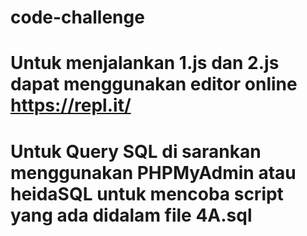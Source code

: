 # code-challenge

# Untuk menjalankan 1.js dan 2.js dapat menggunakan editor online https://repl.it/

# Untuk Query SQL di sarankan menggunakan PHPMyAdmin atau heidaSQL untuk mencoba script yang ada didalam file 4A.sql
